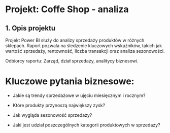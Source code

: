 # Projekt: Coffe Shop - analiza

## 1. Opis projektu

Projekt Power BI służy do analizy sprzedaży produktów w różnych sklepach. Raport pozwala na śledzenie kluczowych wskaźników, takich jak wartość sprzedaży, rentowność, liczba transakcji oraz analiza sezonowości.

Odbiorcy raportu: Zarząd, dział sprzedaży, analitycy biznesowi.

# Kluczowe pytania biznesowe:

- Jakie są trendy sprzedażowe w ujęciu miesięcznym i rocznym?

- Które produkty przynoszą największy zysk?

- Jak wygląda sezonowość sprzedaży?

- Jaki jest udział poszczególnych kategorii produktowych w sprzedaży?
